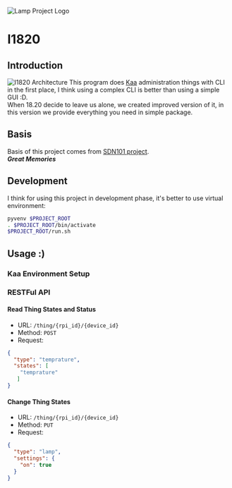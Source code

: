 ![Lamp Project Logo](http://www.googledrive.com/host/0B33KzMHyLoH2eVNHWFJZdmthOVk/Lamp-Logo.png)
# I1820
## Introduction
![I1820 Architecture](http://aolab.github.io/documentation/architecture/RPi-Plug.jpg)
This program does [Kaa](http://www.kaaproject.org/) administration things with CLI
in the first place, I think
using a complex CLI is better than using a simple GUI :D.  
When 18.20 decide to leave us alone, we created improved version of it,
in this version we provide everything you need in simple package.
## Basis
Basis of this project comes from [SDN101 project](https://github.com/elahejalalpour/SDN101).  
***Great Memories***
## Development
I think for using this project in development phase,
it's better to use virtual environment:
```sh
pyvenv $PROJECT_ROOT
. $PROJECT_ROOT/bin/activate
$PROJECT_ROOT/run.sh
```
## Usage :)
### Kaa Environment Setup
### RESTFul API
#### Read Thing States and Status
* URL: `/thing/{rpi_id}/{device_id}`
* Method: `POST`
* Request:
```json
{
  "type": "temprature",
  "states": [
    "temprature"
   ]
}
```
#### Change Thing States
* URL: `/thing/{rpi_id}/{device_id}`
* Method: `PUT`
* Request:
```json
{
  "type": "lamp",
  "settings": {
    "on": true
  }
}
```

